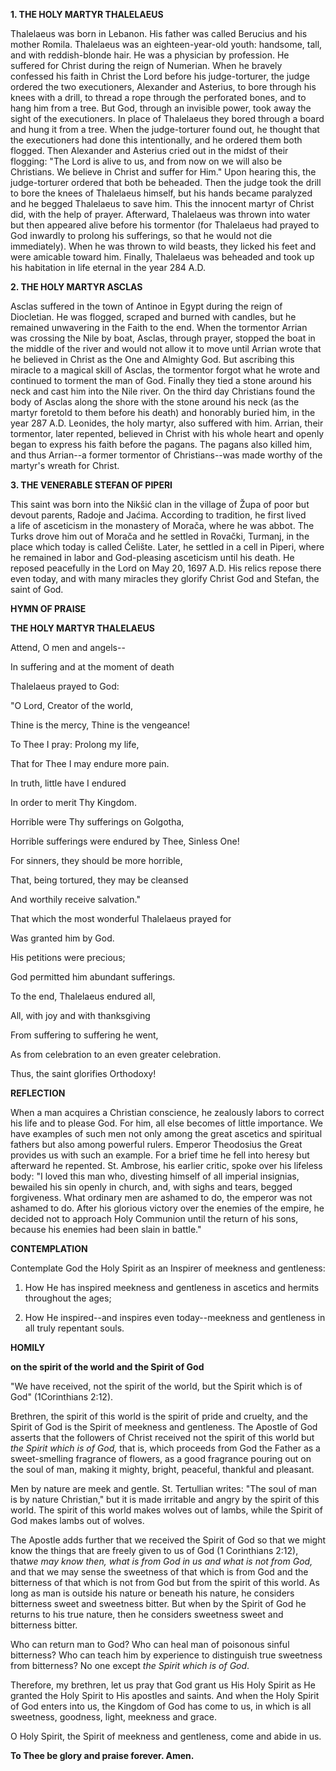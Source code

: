 
**1. THE HOLY MARTYR THALELAEUS**

Thalelaeus was born in Lebanon. His father was called Berucius and his mother Romila. Thalelaeus was an eighteen-year-old youth: handsome, tall, and with reddish-blonde hair. He was a physician by profession. He suffered for Christ during the reign of Numerian. When he bravely confessed his faith in Christ the Lord before his judge-torturer, the judge ordered the two executioners, Alexander and Asterius, to bore through his knees with a drill, to thread a rope through the perforated bones, and to hang him from a tree. But God, through an invisible power, took away the sight of the executioners. In place of Thalelaeus they bored through a board and hung it from a tree. When the judge-torturer found out, he thought that the executioners had done this intentionally, and he ordered them both flogged. Then Alexander and Asterius cried out in the midst of their flogging: "The Lord is alive to us, and from now on we will also be Christians. We believe in Christ and suffer for Him." Upon hearing this, the judge-torturer ordered that both be beheaded. Then the judge took the drill to bore the knees of Thalelaeus himself, but his hands became paralyzed and he begged Thalelaeus to save him. This the innocent martyr of Christ did, with the help of prayer. Afterward, Thalelaeus was thrown into water but then appeared alive before his tormentor (for Thalelaeus had prayed to God inwardly to prolong his sufferings, so that he would not die immediately). When he was thrown to wild beasts, they licked his feet and were amicable toward him. Finally, Thalelaeus was beheaded and took up his habitation in life eternal in the year 284 A.D.

**2. THE HOLY MARTYR ASCLAS**

Asclas suffered in the town of Antinoe in Egypt during the reign of Diocletian. He was flogged, scraped and burned with candles, but he remained unwavering in the Faith to the end. When the tormentor Arrian was crossing the Nile by boat, Asclas, through prayer, stopped the boat in the middle of the river and would not allow it to move until Arrian wrote that he believed in Christ as the One and Almighty God. But ascribing this miracle to a magical skill of Asclas, the tormentor forgot what he wrote and continued to torment the man of God. Finally they tied a stone around his neck and cast him into the Nile river. On the third day Christians found the body of Asclas along the shore with the stone around his neck (as the martyr foretold to them before his death) and honorably buried him, in the year 287 A.D. Leonides, the holy martyr, also suffered with him. Arrian, their tormentor, later repented, believed in Christ with his whole heart and openly began to express his faith before the pagans. The pagans also killed him, and thus Arrian--a former tormentor of Christians--was made worthy of the martyr's wreath for Christ.

**3. THE VENERABLE STEFAN OF PIPERI**

This saint was born into the Nikšić clan in the village of Župa of poor but devout parents, Radoje and Jaćima. According to tradition, he first lived a life of asceticism in the monastery of Morača, where he was abbot. The Turks drove him out of Morača and he settled in Rovački, Turmanj, in the place which today is called Ćelište. Later, he settled in a cell in Piperi, where he remained in labor and God-pleasing asceticism until his death. He reposed peacefully in the Lord on May 20, 1697 A.D. His relics repose there even today, and with many miracles they glorify Christ God and Stefan, the saint of God.



**HYMN OF PRAISE** 


**THE HOLY MARTYR THALELAEUS**

Attend, O men and angels--

In suffering and at the moment of death

Thalelaeus prayed to God:

"O Lord, Creator of the world,

Thine is the mercy, Thine is the vengeance!

To Thee I pray: Prolong my life,

That for Thee I may endure more pain.

In truth, little have I endured

In order to merit Thy Kingdom.

Horrible were Thy sufferings on Golgotha,

Horrible sufferings were endured by Thee, Sinless One!

For sinners, they should be more horrible,

That, being tortured, they may be cleansed

And worthily receive salvation."

That which the most wonderful Thalelaeus prayed for

Was granted him by God.

His petitions were precious;

God permitted him abundant sufferings.

To the end, Thalelaeus endured all,

All, with joy and with thanksgiving

From suffering to suffering he went,

As from celebration to an even greater celebration.

Thus, the saint glorifies Orthodoxy!


**REFLECTION**

When a man acquires a Christian conscience, he zealously labors to correct his life and to please God. For him, all else becomes of little importance. We have examples of such men not only among the great ascetics and spiritual fathers but also among powerful rulers. Emperor Theodosius the Great provides us with such an example. For a brief time he fell into heresy but afterward he repented. St. Ambrose, his earlier critic, spoke over his lifeless body: "I loved this man who, divesting himself of all imperial insignias, bewailed his sin openly in church, and, with sighs and tears, begged forgiveness. What ordinary men are ashamed to do, the emperor was not ashamed to do. After his glorious victory over the enemies of the empire, he decided not to approach Holy Communion until the return of his sons, because his enemies had been slain in battle."

**CONTEMPLATION**


Contemplate God the Holy Spirit as an Inspirer of meekness and gentleness:

1.  How He has inspired meekness and gentleness in ascetics and hermits throughout the ages;

1.  How He inspired--and inspires even today--meekness and gentleness in all truly repentant souls.



**HOMILY**

**on the spirit of the world and the Spirit of God**

"We have received, not the spirit of the world, but the Spirit which is of God" (1Corinthians 2:12).

Brethren, the spirit of this world is the spirit of pride and cruelty, and the Spirit of God is the Spirit of meekness and gentleness. The Apostle of God asserts that the followers of Christ received not the spirit of this world but *the Spirit which is of God,* that is, which proceeds from God the Father as a sweet-smelling fragrance of flowers, as a good fragrance pouring out on the soul of man, making it mighty, bright, peaceful, thankful and pleasant.

Men by nature are meek and gentle. St. Tertullian writes: "The soul of man is by nature Christian," but it is made irritable and angry by the spirit of this world. The spirit of this world makes wolves out of lambs, while the Spirit of God makes lambs out of wolves.

The Apostle adds further that we received the Spirit of God so that we might know the things that are freely given to us of God (1 Corinthians 2:12), that*we may know then, what is from God in us and what is not from God,* and that we may sense the sweetness of that which is from God and the bitterness of that which is not from God but from the spirit of this world. As long as man is outside his nature or beneath his nature, he considers bitterness sweet and sweetness bitter. But when by the Spirit of God he returns to his true nature, then he considers sweetness sweet and bitterness bitter.

Who can return man to God? Who can heal man of poisonous sinful bitterness? Who can teach him by experience to distinguish true sweetness from bitterness? No one except *the Spirit which is of God*.

Therefore, my brethren, let us pray that God grant us His Holy Spirit as He granted the Holy Spirit to His apostles and saints. And when the Holy Spirit of God enters into us, the Kingdom of God has come to us, in which is all sweetness, goodness, light, meekness and grace.

O Holy Spirit, the Spirit of meekness and gentleness, come and abide in us.

**To Thee be glory and praise forever. Amen.**
